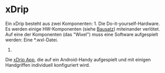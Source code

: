 # xDrip

Ein xDrip besteht aus zwei Komponenten: 
1. 
Die Do-it-yourself-Hardware. Es werden einige HW-Komponenten (siehe [Bausatz](../bausatz.html)) miteinander verlötet. Auf eine der Komponenten (das "Wixel") muss eine Software aufgespielt werden: Eine *.wxl-Datei.

1. 
Die [xDrip App](../xdrip_app.html), die auf ein Android-Handy aufgespielt und mit einigen Handgriffen individuell konfiguriert wird.